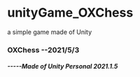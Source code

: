 # unityGame_OXChess
a simple game made of Unity

### OXChess --2021/5/3
##### -----Made of Unity Personal  2021.1.5
